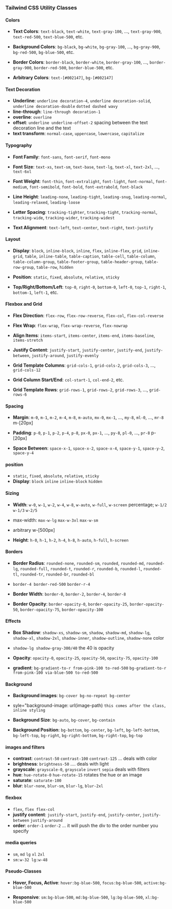 
### Tailwind CSS Utility Classes

#### Colors

- **Text Colors**: `text-black`, `text-white`, `text-gray-100`, ..., `text-gray-900`, `text-red-500`, `text-blue-500`, etc.
    
- **Background Colors**: `bg-black`, `bg-white`, `bg-gray-100`, ..., `bg-gray-900`, `bg-red-500`, `bg-blue-500`, etc.
    
- **Border Colors**: `border-black`, `border-white`, `border-gray-100`, ..., `border-gray-900`, `border-red-500`, `border-blue-500`, etc.
- **Arbitrary Colors**: `text-[#002147]`, `bg-[#002147]`
    
#### Text Decoration

- **Underline**: `underline decoration-4`, `underline decoration-solid`, `underline decoration-double` `dotted dashed wavy`
- **line-through**: `line-through decoration-1` 
- **overline**: `overline`
- **offset**: `underline underline-offset-2` spacing between the text decoration line and the text
- **text transform**: `normal-case`, `uppercase`, `lowercase`, `capitalize` 
#### Typography
     
- **Font Family**: `font-sans`, `font-serif`, `font-mono`
    
- **Font Size**: `text-xs`, `text-sm`, `text-base`, `text-lg`, `text-xl`, `text-2xl`, ..., `text-6xl`
    
- **Font Weight**: `font-thin`, `font-extralight`, `font-light`, `font-normal`, `font-medium`, `font-semibold`, `font-bold`, `font-extrabold`, `font-black`
    
- **Line Height**: `leading-none`, `leading-tight`, `leading-snug`, `leading-normal`, `leading-relaxed`, `leading-loose`
    
- **Letter Spacing**: `tracking-tighter`, `tracking-tight`, `tracking-normal`, `tracking-wide`, `tracking-wider`, `tracking-widest`
    
- **Text Alignment**: `text-left`, `text-center`, `text-right`, `text-justify`
    

#### Layout

- **Display**: `block`, `inline-block`, `inline`, `flex`, `inline-flex`, `grid`, `inline-grid`, `table`, `inline-table`, `table-caption`, `table-cell`, `table-column`, `table-column-group`, `table-footer-group`, `table-header-group`, `table-row-group`, `table-row`, `hidden`
    
- **Position**: `static`, `fixed`, `absolute`, `relative`, `sticky`
    
- **Top/Right/Bottom/Left**: `top-0`, `right-0`, `bottom-0`, `left-0`, `top-1`, `right-1`, `bottom-1`, `left-1`, etc.
    

#### Flexbox and Grid

- **Flex Direction**: `flex-row`, `flex-row-reverse`, `flex-col`, `flex-col-reverse`
    
- **Flex Wrap**: `flex-wrap`, `flex-wrap-reverse`, `flex-nowrap`
    
- **Align Items**: `items-start`, `items-center`, `items-end`, `items-baseline`, `items-stretch`
    
- **Justify Content**: `justify-start`, `justify-center`, `justify-end`, `justify-between`, `justify-around`, `justify-evenly`
    
- **Grid Template Columns**: `grid-cols-1`, `grid-cols-2`, `grid-cols-3`, ..., `grid-cols-12`
    
- **Grid Column Start/End**: `col-start-1`, `col-end-2`, etc.
    
- **Grid Template Rows**: `grid-rows-1`, `grid-rows-2`, `grid-rows-3`, ..., `grid-rows-6`
    

#### Spacing

- **Margin**: `m-0`, `m-1`, `m-2`, `m-4`, `m-8`, `m-auto`, `mx-0`, `mx-1`, ..., `my-8`, `ml-0`, ..., `mr-8` m-[20px]
    
- **Padding**: `p-0`, `p-1`, `p-2`, `p-4`, `p-8`, `px-0`, `px-1`, ..., `py-8`, `pl-0`, ..., `pr-8`  p-[20px]
    
- **Space Between**: `space-x-1`, `space-x-2`, `space-x-4`, `space-y-1`, `space-y-2`, `space-y-4`

#### position

- `static`, `fixed`, `absolute`, `relative`, `sticky` 
- **Display**: `block` `inline` `inline-block` `hidden` 
#### Sizing

- **Width**: `w-0`, `w-1`, `w-2`, `w-4`, `w-8`, `w-auto`, `w-full`, `w-screen` percentage; `w-1/2` `w-1/3` `w-2/5` 
- max-width: `max-w-lg` `max-w-3xl` `max-w-sm`
- arbitrary w-[500px]
    
- **Height**: `h-0`, `h-1`, `h-2`, `h-4`, `h-8`, `h-auto`, `h-full`, `h-screen`
    

#### Borders

- **Border Radius**: `rounded-none`, `rounded-sm`, `rounded`, `rounded-md`, `rounded-lg`, `rounded-full`, `rounded-t`, `rounded-r`, `rounded-b`, `rounded-l`, `rounded-tl`, `rounded-tr`, `rounded-br`, `rounded-bl`
- `border-4 border-red-500` `border-r-4`
    
- **Border Width**: `border-0`, `border-2`, `border-4`, `border-8`
    
- **Border Opacity**: `border-opacity-0`, `border-opacity-25`, `border-opacity-50`, `border-opacity-75`, `border-opacity-100`
    

#### Effects

- **Box Shadow**: `shadow-xs`, `shadow-sm`, `shadow`, `shadow-md`, `shadow-lg`, `shadow-xl`, `shadow-2xl`, `shadow-inner`, `shadow-outline`, `shadow-none` color 
- `shadow-lg shadow-gray-300/40` the 40 is opacity
    
- **Opacity**: `opacity-0`, `opacity-25`, `opacity-50`, `opacity-75`, `opacity-100`

- **gradient**: `bg-gradient-to-r from-pink-100 to-red-500`
`bg-gradient-to-r from-pink-100 via-blue-500 to-red-500`

#### Background

- **Background images**: `bg-cover bg-no-repeat bg-center`
- syle="background-image: url(image-path)   `this comes after the class, inline styling` 
- **Background Size**: `bg-auto`, `bg-cover`, `bg-contain`
    
- **Background Position**: `bg-bottom`, `bg-center`, `bg-left`, `bg-left-bottom`, `bg-left-top`, `bg-right`, `bg-right-bottom`, `bg-right-top`, `bg-top`
    

#### images and filters
- **contrast**: `contrast-50` `contrast-100` `contrast-125` ... deals with color
- **brightness**: `brightness-50` .... deals with light
- **grayscale**: `grayscale-0`, `grayscale` `invert` `sepia` deals with filters
- **hue**: `hue-rotate-0` `hue-rotate-15` rotates the hue or an image
- **saturate**: `saturate-100`
- **blur**: `blur-none`, `blur-sm`, `blur-lg`, `blur-2xl`


#### flexbox

- `flex`, `flex flex-col`
- **justify content**: `justify-start`, `justify-end`, `justify-center`, `justify-between` `justify-around` 
- **order**: `order-1` `order-2` ... it will push the div to the order number you specify 

#### media queries

- `sm`, `md` `lg` `xl` `2xl`
- `sm:w-32 lg:w-48`
	
 #### Pseudo-Classes

- **Hover, Focus, Active**: `hover:bg-blue-500`, `focus:bg-blue-500`, `active:bg-blue-500`
    
- **Responsive**: `sm:bg-blue-500`, `md:bg-blue-500`, `lg:bg-blue-500`, `xl:bg-blue-500`